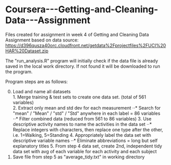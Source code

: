 # Coursera---Getting-and-Cleaning-Data---Assignment
Files created for assignment in week 4 of Getting and Cleaning Data
Assignment based on data source: https://d396qusza40orc.cloudfront.net/getdata%2Fprojectfiles%2FUCI%20HAR%20Dataset.zip

The "run_analysis.R" program will initially check if the data file is already saved in the local work directory.
If not found it will be downloaded to run the program.

Program steps are as follows:

0. Load and name all datasets  
1. Merge training & test sets to create one data set. (total of 561 variables)  
2. Extract only mean and std dev for each measurement 
⋅⋅* Search for "mean" / "Mean" / "std" / "Std" anywhere in each label = 86 variables
⋅⋅* Filter combined data (reduced from 561 to 86 variables)
3. Use descriptive activity names to name the activities in the data set
⋅⋅* Replace integers with characters, then replace one type after the other, i.e. 1=Walking, 5=Standing
4. Appropriately label the data set with descriptive variable names
⋅⋅* Eliminate abbreviations = long but self explanatory titles
5. From step 4 data set, create 2nd, independent tidy data set with avg of each variable for each activity and each subject
6. Save file from step 5 as "average_tidy.txt" in working directory
